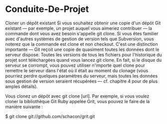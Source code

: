 # Conduite-De-Projet

Cloner un dépôt existant
Si vous souhaitez obtenir une copie d'un dépôt Git existant — par exemple, un projet auquel vous aimeriez contribuer — la commande dont vous avez besoin s'appelle git clone. Si vous êtes familier avec d'autres systèmes de gestion de version tels que Subversion, vous noterez que la commande est clone et non checkout. C'est une distinction importante — Git reçoit une copie de quasiment toutes les données dont le serveur dispose. Toutes les versions de tous les fichiers pour l'historique du projet sont téléchargées quand vous lancez git clone. En fait, si le disque du serveur se corrompt, vous pouvez utiliser n'importe quel clone pour remettre le serveur dans l'état où il était au moment du clonage (vous pourriez perdre quelques paramètres du serveur, mais toutes les données sous gestion de version seraient récupérées — cf. chapitre 4 pour de plus amples détails).

Vous clonez un dépôt avec git clone [url]. Par exemple, si vous voulez cloner la bibliothèque Git Ruby appelée Grit, vous pouvez le faire de la manière suivante :

$ git clone git://github.com/schacon/grit.git
